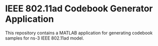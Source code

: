 # IEEE 802.11ad Codebook Generator Application
This repository contains a MATLAB application for generating codebook samples for ns-3 IEEE 802.11ad model.
